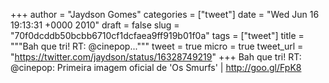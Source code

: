 
+++
author = "Jaydson Gomes"
categories = ["tweet"]
date = "Wed Jun 16 19:13:31 +0000 2010"
draft = false
slug = "70f0dcddb50bcbb6710cf1dcfaea9ff919b01f0a"
tags = ["tweet"]
title = """Bah que tri! RT: @cinepop..."""
tweet = true
micro = true
tweet_url = "https://twitter.com/jaydson/status/16328749219"
+++
Bah que tri! RT: @cinepop: Primeira imagem oficial de 'Os Smurfs' | http://goo.gl/FpK8
